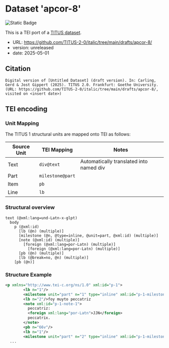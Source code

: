 # Dataset 'apcor-8'

![Static Badge](https://img.shields.io/badge/TEI_validation-passing-green)

This is a TEI port of a [TITUS dataset](http://titus.uni-frankfurt.de/texte/etcs/ital/aport/apcorp/apcor.htm).

* URL: https://github.com/TITUS-2-0/italic/tree/main/drafts/apcor-8/
* version: unreleased
* date: 2025-05-01

## Citation
```text
Digital version of [Untitled Dataset] (draft version). In: Carling, Gerd & Jost Gippert (2025). TITUS 2.0. Frankfurt: Goethe University. (URL: https://github.com/TITUS-2-0/italic/tree/main/drafts/apcor-8/, visited on <insert date>)
```

## TEI encoding


### Unit Mapping
The TITUS 1 structural units are mapped onto TEI as follows:

| Source Unit | TEI Mapping | Notes |
|-------------|-------------|-------|
| Text | `div@text` | Automatically translated into named div |
| Part | `milestone@part` |  |
| Item | `pb` |  |
| Line | `lb` |  |

### Structural overview
```text
text (@xml:lang=und-Latn-x-glpt)
  body
    p (@xml:id)
      [lb (@n) (multiple)]
      [milestone (@n, @type=inline, @unit=part, @xml:id) (multiple)]
      [note (@xml:id) (multiple)]
        [foreign (@xml:lang=por-Latn) (multiple)]
          [foreign (@xml:lang=por-Latn) (multiple)]
      [pb (@n) (multiple)]
      [lb (@break=no, @n) (multiple)]
    [pb (@n)]
```

### Structure Example

```xml
<p xmlns="http://www.tei-c.org/ns/1.0" xml:id="p-1">
        <lb n="1"/>
        <milestone unit="part" n="1" type="inline" xml:id="p-1-milestone-1"/>Aquy se começa a vida de Tarssis molher que
        <lb n="2"/>foy muyto peccatriz
        <note xml:id="p-1-note-1">
          peccatriz:
          <foreign xml:lang="por-Latn">JJN</foreign>
          peccatrix.
        </note>
        <pb n="66v"/>
        <lb n="1"/>
        <milestone unit="part" n="2" type="inline" xml:id="p-1-milestone-2"/>Hũa mançeba
  ...
```
